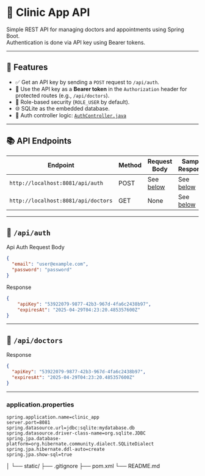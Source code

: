 
# 🏥 Clinic App API

Simple REST API for managing doctors and appointments using Spring Boot.  
Authentication is done via API key using Bearer tokens.

---

## 🔐 Features

- ✅ Get an API key by sending a `POST` request to `/api/auth`.
- 🔐 Use the API key as a **Bearer token** in the `Authorization` header for protected routes (e.g., `/api/doctors`).
- 🔑 Role-based security (`ROLE_USER` by default).
- 🌐 SQLite as the embedded database.
- 📄 Auth controller logic: [`AuthController.java`](https://github.com/zawhtutwin/appointments-api/blob/master/src/main/java/com/clinic/app/controllers/apis/AuthController.java)

---
## 📚 API Endpoints

| Endpoint | Method | Request Body | Sample Response |
|----------|--------|--------------|-----------------|
| `http://localhost:8081/api/auth` | POST | See  [below](#api-auth-request-body)| See [below](#api-auth-response-body) |
| `http://localhost:8081/api/doctors` | GET | None | See [below](#api-doctors-response) |

---

## 🔹 `/api/auth` 

 <a name="api-auth-request-body"></a> Api Auth Request Body
```json
{
  "email": "user@example.com",
  "password": "password"
}

```
<a name="api-auth-response-body"></a> Response
```json
{
    "apiKey": "53922079-9877-42b3-967d-4fa6c2438b97",
    "expiresAt": "2025-04-29T04:23:20.485357600Z"
}
```


---

## 🔹 `/api/doctors`  
<a name="api-doctors-response"></a>Response
```json
{
  "apiKey": "53922079-9877-42b3-967d-4fa6c2438b97",
  "expiresAt": "2025-04-29T04:23:20.485357600Z"
}
```
---

### application.properties

```properties
spring.application.name=clinic_app
server.port=8081
spring.datasource.url=jdbc:sqlite:mydatabase.db
spring.datasource.driver-class-name=org.sqlite.JDBC
spring.jpa.database-platform=org.hibernate.community.dialect.SQLiteDialect
spring.jpa.hibernate.ddl-auto=create
spring.jpa.show-sql=true
```
│       └── static/
├── .gitignore
├── pom.xml
└── README.md
```
